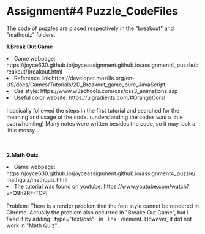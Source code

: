 # Assignment#4 Puzzle_CodeFiles

The code of puzzles are placed respectively in the "breakout" and "mathquiz" folders.

<b>1.Break Out Game</b>
<li>Game webpage: https://joyce630.github.io/joyceassignment.github.io/assignment4_puzzle/breakout/breakout.html
<li>Reference link:https://developer.mozilla.org/en-US/docs/Games/Tutorials/2D_Breakout_game_pure_JavaScript 
<li>Css style: https://www.w3schools.com/css/css3_animations.asp
<li>Useful color website: https://uigradients.com/#OrangeCoral
<br><br>I basically followed the steps in the first tutorial and searched for the meaning and usage of the code. (understanding the codes was a little overwhemling) Many notes were written besides the code, so it may look a little messy...



<br><br>
<b>2.Math Quiz</b>
<li>Game webpage: https://joyce630.github.io/joyceassignment.github.io/assignment4_puzzle/mathquiz/mathquiz.html
<li>The tutorial was found on youtube: https://www.youtube.com/watch?v=Q9h2RF-TCPI
<br><br>Problem: There is a render problem that the font style cannot be rendered in Chrome. Actually the problem also occurred in "Breake Out Game", but I fixed it by adding &nbsp;&nbsp;type="text/css"&nbsp;&nbsp; in &nbsp;&nbsp;link&nbsp;&nbsp; element. However, it did not work in "Math Quiz"...
